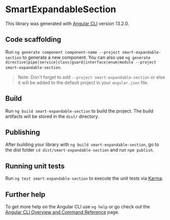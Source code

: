 # SmartExpandableSection

This library was generated with [Angular CLI](https://github.com/angular/angular-cli) version 13.2.0.

## Code scaffolding

Run `ng generate component component-name --project smart-expandable-section` to generate a new component. You can also use `ng generate directive|pipe|service|class|guard|interface|enum|module --project smart-expandable-section`.
> Note: Don't forget to add `--project smart-expandable-section` or else it will be added to the default project in your `angular.json` file. 

## Build

Run `ng build smart-expandable-section` to build the project. The build artifacts will be stored in the `dist/` directory.

## Publishing

After building your library with `ng build smart-expandable-section`, go to the dist folder `cd dist/smart-expandable-section` and run `npm publish`.

## Running unit tests

Run `ng test smart-expandable-section` to execute the unit tests via [Karma](https://karma-runner.github.io).

## Further help

To get more help on the Angular CLI use `ng help` or go check out the [Angular CLI Overview and Command Reference](https://angular.io/cli) page.
